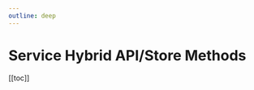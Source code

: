 ```yaml
---
outline: deep
---
```


<script setup>
import Badge from '../components/Badge.vue'
import BlockQuote from '../components/BlockQuote.vue'
</script>

# Service Hybrid API/Store Methods

[[toc]]
